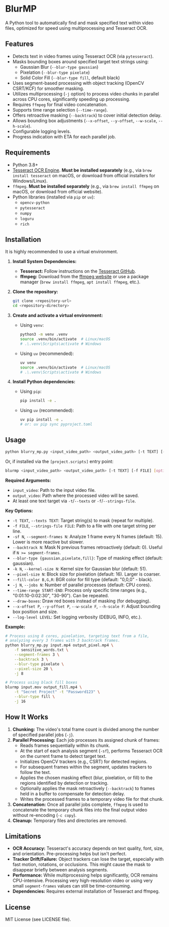 # BlurMP

A Python tool to automatically find and mask specified text within video files,
optimized for speed using multiprocessing and Tesseract OCR.

## Features

*   Detects text in video frames using Tesseract OCR (via `pytesseract`).
*   Masks bounding boxes around specified target text strings using:
    *   Gaussian Blur (`--blur-type gaussian`)
    *   Pixelation (`--blur-type pixelate`)
    *   Solid Color Fill (`--blur-type fill`, default black)
*   Uses segment-based processing with object tracking (OpenCV CSRT/KCF) for smoother masking.
*   Utilizes multiprocessing (`-j` option) to process video chunks in parallel across CPU cores, significantly speeding up processing.
*   Requires `ffmpeg` for final video concatenation.
*   Supports time range selection (`--time-range`).
*   Offers retroactive masking (`--backtrack`) to cover initial detection delay.
*   Allows bounding box adjustments (`--x-offset`, `--y-offset`, `--w-scale`, `--h-scale`).
*   Configurable logging levels.
*   Progress indication with ETA for each parallel job.

## Requirements

*   Python 3.8+
*   [Tesseract OCR Engine](https://github.com/tesseract-ocr/tesseract#installing-tesseract). **Must be installed separately** (e.g., via `brew install tesseract` on macOS, or download from official installers for Windows/Linux).
*   `ffmpeg`. **Must be installed separately** (e.g., via `brew install ffmpeg` on macOS, or download from official website).
*   Python libraries (installed via `pip` or `uv`):
    *   `opencv-python`
    *   `pytesseract`
    *   `numpy`
    *   `loguru`
    *   `rich`

## Installation

It is highly recommended to use a virtual environment.

1.  **Install System Dependencies:**
    *   **Tesseract:** Follow instructions on the [Tesseract GitHub](https://github.com/tesseract-ocr/tesseract#installing-tesseract).
    *   **ffmpeg:** Download from the [ffmpeg website](https://ffmpeg.org/download.html) or use a package manager (`brew install ffmpeg`, `apt install ffmpeg`, etc.).

2.  **Clone the repository:**
    ```bash
    git clone <repository-url>
    cd <repository-directory>
    ```

3.  **Create and activate a virtual environment:**
    *   Using `venv`:
        ```bash
        python3 -m venv .venv
        source .venv/bin/activate  # Linux/macOS
        # .\.venv\Scripts\activate # Windows
        ```
    *   Using `uv` (recommended):
        ```bash
        uv venv
        source .venv/bin/activate  # Linux/macOS
        # .\.venv\Scripts\activate # Windows
        ```

4.  **Install Python dependencies:**
    *   Using `pip`:
        ```bash
        pip install -e .
        ```
    *   Using `uv` (recommended):
        ```bash
        uv pip install -e .
        # or: uv pip sync pyproject.toml
        ```

## Usage

```bash
python blurry_mp.py <input_video_path> <output_video_path> [-t TEXT] [-f FILE] [options...]
```

Or, if installed via the `[project.scripts]` entry point:

```bash
blurmp <input_video_path> <output_video_path> [-t TEXT] [-f FILE] [options...]
```

**Required Arguments:**

*   `input_video`: Path to the input video file.
*   `output_video`: Path where the processed video will be saved.
*   At least one text target via `-t`/`--texts` or `-f`/`--strings-file`.

**Key Options:**

*   `-t TEXT`, `--texts TEXT`: Target string(s) to mask (repeat for multiple).
*   `-f FILE`, `--strings-file FILE`: Path to a file with one target string per line.
*   `-sf N`, `--segment-frames N`: Analyze 1 frame every N frames (default: 15). Lower is more reactive but slower.
*   `--backtrack N`: Mask N previous frames retroactively (default: 0). Useful if `N >= segment-frames`.
*   `--blur-type {gaussian,pixelate,fill}`: Type of masking effect (default: gaussian).
*   `-k N`, `--kernel-size N`: Kernel size for Gaussian blur (default: 51).
*   `--pixel-size N`: Block size for pixelation (default: 16). Larger is coarser.
*   `--fill-color B,G,R`: BGR color for fill type (default: "0,0,0" - black).
*   `-j N`, `--jobs N`: Number of parallel processes (default: CPU cores).
*   `--time-range START-END`: Process only specific time ranges (e.g., "0:01:10-0:02:30", "30-90"). Can be repeated.
*   `--draw-boxes`: Draw red boxes instead of masking (for debugging).
*   `--x-offset P`, `--y-offset P`, `--w-scale F`, `--h-scale F`: Adjust bounding box position and size.
*   `--log-level LEVEL`: Set logging verbosity (DEBUG, INFO, etc.).

**Example:**

```bash
# Process using 8 cores, pixelation, targeting text from a file,
# analyzing every 3 frames with 3 backtrack frames.
python blurry_mp.py input.mp4 output_pixel.mp4 \
    -f sensitive_words.txt \
    --segment-frames 3 \
    --backtrack 3 \
    --blur-type pixelate \
    --pixel-size 20 \
    -j 8

# Process using black fill boxes
blurmp input.mov output_fill.mp4 \
    -t "Secret Project" -t "Password123" \
    --blur-type fill \
    -j 16
```

## How It Works

1.  **Chunking:** The video's total frame count is divided among the number of specified parallel jobs (`-j`).
2.  **Parallel Processing:** Each job processes its assigned chunk of frames:
    *   Reads frames sequentially within its chunk.
    *   At the start of each analysis segment (`-sf`), performs Tesseract OCR on the current frame to detect target text.
    *   Initializes OpenCV trackers (e.g., CSRT) for detected regions.
    *   For subsequent frames within the segment, updates trackers to follow the text.
    *   Applies the chosen masking effect (blur, pixelation, or fill) to the regions identified by detection or tracking.
    *   Optionally applies the mask retroactively (`--backtrack`) to frames held in a buffer to compensate for detection delay.
    *   Writes the processed frames to a temporary video file for that chunk.
3.  **Concatenation:** Once all parallel jobs complete, `ffmpeg` is used to concatenate the temporary chunk files into the final output video without re-encoding (`-c copy`).
4.  **Cleanup:** Temporary files and directories are removed.

## Limitations

*   **OCR Accuracy:** Tesseract's accuracy depends on text quality, font, size, and orientation. Pre-processing helps but isn't perfect.
*   **Tracker Drift/Failure:** Object trackers can lose the target, especially with fast motion, rotations, or occlusions. This might cause the mask to disappear briefly between analysis segments.
*   **Performance:** While multiprocessing helps significantly, OCR remains CPU-intensive. Processing very high-resolution video or using very small `segment-frames` values can still be time-consuming.
*   **Dependencies:** Requires external installation of Tesseract and ffmpeg.

## License

MIT License (see LICENSE file). 